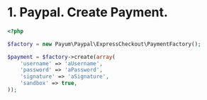 # 1. Paypal. Create Payment. 

```php
<?php

$factory = new Payum\Paypal\ExpressCheckout\PaymentFactory();

$payment = $factory->create(array(
    'username' => 'aUsername',
    'password' => 'aPassword',
    'signature' => 'aSignature',
    'sandbox' => true,
));
```